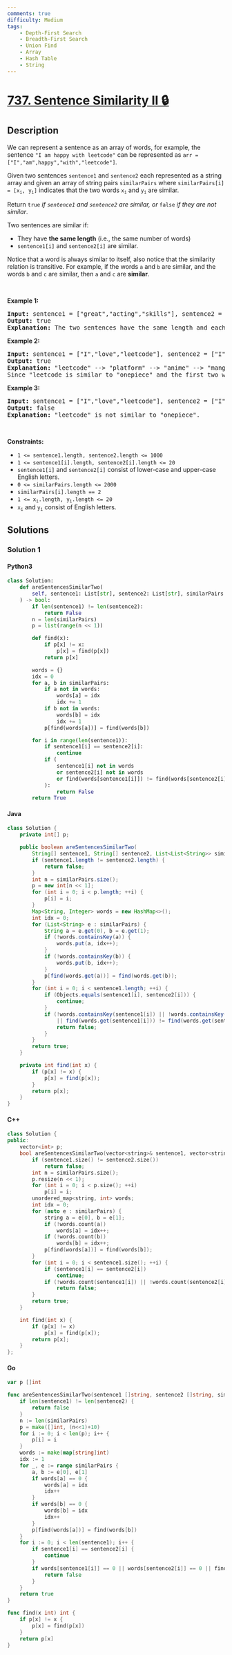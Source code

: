 ```yaml
---
comments: true
difficulty: Medium
tags:
    - Depth-First Search
    - Breadth-First Search
    - Union Find
    - Array
    - Hash Table
    - String
---
```


<!-- problem:start -->

# [737. Sentence Similarity II 🔒](https://leetcode.com/problems/sentence-similarity-ii)

## Description

<!-- description:start -->

<p>We can represent a sentence as an array of words, for example, the sentence <code>&quot;I am happy with leetcode&quot;</code> can be represented as <code>arr = [&quot;I&quot;,&quot;am&quot;,happy&quot;,&quot;with&quot;,&quot;leetcode&quot;]</code>.</p>

<p>Given two sentences <code>sentence1</code> and <code>sentence2</code> each represented as a string array and given an array of string pairs <code>similarPairs</code> where <code>similarPairs[i] = [x<sub>i</sub>, y<sub>i</sub>]</code> indicates that the two words <code>x<sub>i</sub></code> and <code>y<sub>i</sub></code> are similar.</p>

<p>Return <code>true</code><em> if <code>sentence1</code> and <code>sentence2</code> are similar, or </em><code>false</code><em> if they are not similar</em>.</p>

<p>Two sentences are similar if:</p>

<ul>
	<li>They have <strong>the same length</strong> (i.e., the same number of words)</li>
	<li><code>sentence1[i]</code> and <code>sentence2[i]</code> are similar.</li>
</ul>

<p>Notice that a word is always similar to itself, also notice that the similarity relation is transitive. For example, if the words <code>a</code> and <code>b</code> are similar, and the words <code>b</code> and <code>c</code> are similar, then&nbsp;<code>a</code> and <code>c</code> are <strong>similar</strong>.</p>

<p>&nbsp;</p>
<p><strong class="example">Example 1:</strong></p>

<pre>
<strong>Input:</strong> sentence1 = [&quot;great&quot;,&quot;acting&quot;,&quot;skills&quot;], sentence2 = [&quot;fine&quot;,&quot;drama&quot;,&quot;talent&quot;], similarPairs = [[&quot;great&quot;,&quot;good&quot;],[&quot;fine&quot;,&quot;good&quot;],[&quot;drama&quot;,&quot;acting&quot;],[&quot;skills&quot;,&quot;talent&quot;]]
<strong>Output:</strong> true
<strong>Explanation:</strong> The two sentences have the same length and each word i of sentence1 is also similar to the corresponding word in sentence2.
</pre>

<p><strong class="example">Example 2:</strong></p>

<pre>
<strong>Input:</strong> sentence1 = [&quot;I&quot;,&quot;love&quot;,&quot;leetcode&quot;], sentence2 = [&quot;I&quot;,&quot;love&quot;,&quot;onepiece&quot;], similarPairs = [[&quot;manga&quot;,&quot;onepiece&quot;],[&quot;platform&quot;,&quot;anime&quot;],[&quot;leetcode&quot;,&quot;platform&quot;],[&quot;anime&quot;,&quot;manga&quot;]]
<strong>Output:</strong> true
<strong>Explanation:</strong> &quot;leetcode&quot; --&gt; &quot;platform&quot; --&gt; &quot;anime&quot; --&gt; &quot;manga&quot; --&gt; &quot;onepiece&quot;.
Since &quot;leetcode is similar to &quot;onepiece&quot; and the first two words are the same, the two sentences are similar.</pre>

<p><strong class="example">Example 3:</strong></p>

<pre>
<strong>Input:</strong> sentence1 = [&quot;I&quot;,&quot;love&quot;,&quot;leetcode&quot;], sentence2 = [&quot;I&quot;,&quot;love&quot;,&quot;onepiece&quot;], similarPairs = [[&quot;manga&quot;,&quot;hunterXhunter&quot;],[&quot;platform&quot;,&quot;anime&quot;],[&quot;leetcode&quot;,&quot;platform&quot;],[&quot;anime&quot;,&quot;manga&quot;]]
<strong>Output:</strong> false
<strong>Explanation:</strong> &quot;leetcode&quot; is not similar to &quot;onepiece&quot;.
</pre>

<p>&nbsp;</p>
<p><strong>Constraints:</strong></p>

<ul>
	<li><code>1 &lt;= sentence1.length, sentence2.length &lt;= 1000</code></li>
	<li><code>1 &lt;= sentence1[i].length, sentence2[i].length &lt;= 20</code></li>
	<li><code>sentence1[i]</code> and <code>sentence2[i]</code> consist of lower-case and upper-case English letters.</li>
	<li><code>0 &lt;= similarPairs.length &lt;= 2000</code></li>
	<li><code>similarPairs[i].length == 2</code></li>
	<li><code>1 &lt;= x<sub>i</sub>.length, y<sub>i</sub>.length &lt;= 20</code></li>
	<li><code>x<sub>i</sub></code> and <code>y<sub>i</sub></code> consist of English letters.</li>
</ul>

<!-- description:end -->

## Solutions

<!-- solution:start -->

### Solution 1

<!-- tabs:start -->

#### Python3

```python
class Solution:
    def areSentencesSimilarTwo(
        self, sentence1: List[str], sentence2: List[str], similarPairs: List[List[str]]
    ) -> bool:
        if len(sentence1) != len(sentence2):
            return False
        n = len(similarPairs)
        p = list(range(n << 1))

        def find(x):
            if p[x] != x:
                p[x] = find(p[x])
            return p[x]

        words = {}
        idx = 0
        for a, b in similarPairs:
            if a not in words:
                words[a] = idx
                idx += 1
            if b not in words:
                words[b] = idx
                idx += 1
            p[find(words[a])] = find(words[b])

        for i in range(len(sentence1)):
            if sentence1[i] == sentence2[i]:
                continue
            if (
                sentence1[i] not in words
                or sentence2[i] not in words
                or find(words[sentence1[i]]) != find(words[sentence2[i]])
            ):
                return False
        return True
```

#### Java

```java
class Solution {
    private int[] p;

    public boolean areSentencesSimilarTwo(
        String[] sentence1, String[] sentence2, List<List<String>> similarPairs) {
        if (sentence1.length != sentence2.length) {
            return false;
        }
        int n = similarPairs.size();
        p = new int[n << 1];
        for (int i = 0; i < p.length; ++i) {
            p[i] = i;
        }
        Map<String, Integer> words = new HashMap<>();
        int idx = 0;
        for (List<String> e : similarPairs) {
            String a = e.get(0), b = e.get(1);
            if (!words.containsKey(a)) {
                words.put(a, idx++);
            }
            if (!words.containsKey(b)) {
                words.put(b, idx++);
            }
            p[find(words.get(a))] = find(words.get(b));
        }
        for (int i = 0; i < sentence1.length; ++i) {
            if (Objects.equals(sentence1[i], sentence2[i])) {
                continue;
            }
            if (!words.containsKey(sentence1[i]) || !words.containsKey(sentence2[i])
                || find(words.get(sentence1[i])) != find(words.get(sentence2[i]))) {
                return false;
            }
        }
        return true;
    }

    private int find(int x) {
        if (p[x] != x) {
            p[x] = find(p[x]);
        }
        return p[x];
    }
}
```

#### C++

```cpp
class Solution {
public:
    vector<int> p;
    bool areSentencesSimilarTwo(vector<string>& sentence1, vector<string>& sentence2, vector<vector<string>>& similarPairs) {
        if (sentence1.size() != sentence2.size())
            return false;
        int n = similarPairs.size();
        p.resize(n << 1);
        for (int i = 0; i < p.size(); ++i)
            p[i] = i;
        unordered_map<string, int> words;
        int idx = 0;
        for (auto e : similarPairs) {
            string a = e[0], b = e[1];
            if (!words.count(a))
                words[a] = idx++;
            if (!words.count(b))
                words[b] = idx++;
            p[find(words[a])] = find(words[b]);
        }
        for (int i = 0; i < sentence1.size(); ++i) {
            if (sentence1[i] == sentence2[i])
                continue;
            if (!words.count(sentence1[i]) || !words.count(sentence2[i]) || find(words[sentence1[i]]) != find(words[sentence2[i]]))
                return false;
        }
        return true;
    }

    int find(int x) {
        if (p[x] != x)
            p[x] = find(p[x]);
        return p[x];
    }
};
```

#### Go

```go
var p []int

func areSentencesSimilarTwo(sentence1 []string, sentence2 []string, similarPairs [][]string) bool {
	if len(sentence1) != len(sentence2) {
		return false
	}
	n := len(similarPairs)
	p = make([]int, (n<<1)+10)
	for i := 0; i < len(p); i++ {
		p[i] = i
	}
	words := make(map[string]int)
	idx := 1
	for _, e := range similarPairs {
		a, b := e[0], e[1]
		if words[a] == 0 {
			words[a] = idx
			idx++
		}
		if words[b] == 0 {
			words[b] = idx
			idx++
		}
		p[find(words[a])] = find(words[b])
	}
	for i := 0; i < len(sentence1); i++ {
		if sentence1[i] == sentence2[i] {
			continue
		}
		if words[sentence1[i]] == 0 || words[sentence2[i]] == 0 || find(words[sentence1[i]]) != find(words[sentence2[i]]) {
			return false
		}
	}
	return true
}

func find(x int) int {
	if p[x] != x {
		p[x] = find(p[x])
	}
	return p[x]
}
```

<!-- tabs:end -->

<!-- solution:end -->

<!-- problem:end -->
